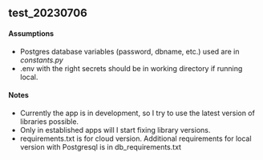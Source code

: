 ## test_20230706

#### Assumptions

 - Postgres database variables (password, dbname, etc.) used are in *constants.py*
 - .env with the right secrets should be in working directory if running local.

#### Notes

 - Currently the app is in development, so I try to use the latest version of libraries possible.
 - Only in established apps will I start fixing library versions.
 - requirements.txt is for cloud version. Additional requirements for local version with Postgresql is in db_requirements.txt